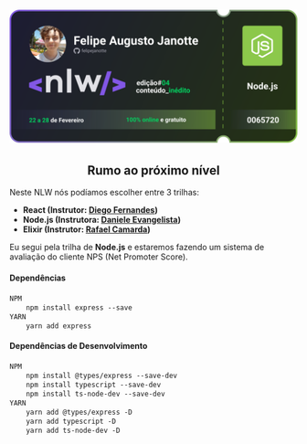 <h1 align="center">
    <img src="./assets/ticket.svg">
</h1>

<h2 align="center">
	Rumo ao próximo nível
</h2>
<p>
	Neste NLW nós podíamos escolher entre 3 trilhas: 
	<ul>
		<li><strong>React (Instrutor: <a href="https://github.com/diego3g" target="_blank">Diego Fernandes</a>)</strong></li>
		<li><strong>Node.js (Instrutora: <a href="https://github.com/danileao" taget="_blank">Daniele Evangelista</a>)</strong></li>
		<li><strong>Elixir (Instrutor: <a href="https://github.com/RafaelCamarda" target="_blank">Rafael Camarda</a>)</strong></li>
	</ul>
</p>
<p>
	Eu segui pela trilha de <strong>Node.js</strong> e estaremos fazendo um sistema de avaliação do cliente NPS (Net Promoter Score).
</p>

<h4>
	Dependências
</h4>


```shell
NPM
	npm install express --save
YARN
	yarn add express
```

<h4>
	Dependências de Desenvolvimento
</h4>


```shell
NPM
	npm install @types/express --save-dev
	npm install typescript --save-dev
	npm install ts-node-dev --save-dev
YARN
	yarn add @types/express -D
	yarn add typescript -D
	yarn add ts-node-dev -D
```
